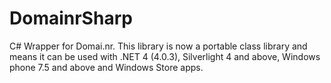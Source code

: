 DomainrSharp
============

C# Wrapper for Domai.nr. This library is now a portable class library and means it can be used with .NET 4 (4.0.3), Silverlight 4 and above, Windows phone 7.5 and above and Windows Store apps.